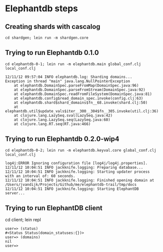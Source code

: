 # Elephantdb steps

## Creating shards with cascalog

    cd shardgen; lein run -m shardgen.core
    
## Trying to run Elephantdb 0.1.0

    cd elephantdb-0-1; lein run -m elephantdb.main global_conf.clj local_conf.clj
    
    12/11/12 09:57:04 INFO elephantdb.log: Sharding domains...
    Exception in thread "main" java.lang.NullPointerException
    	at elephantdb.DomainSpec.parseFromMap(DomainSpec.java:96)
    	at elephantdb.DomainSpec.parseFromStream(DomainSpec.java:92)
    	at elephantdb.DomainSpec.readFromFileSystem(DomainSpec.java:81)
    	at elephantdb.config$read_domain_spec.invoke(config.clj:63)
    	at elephantdb.shard$shard_domains$fn__68.invoke(shard.clj:50)
    	at elephantdb.util$update_vals$iter__300__304$fn__305.invoke(util.clj:36)
    	at clojure.lang.LazySeq.sval(LazySeq.java:42)
    	at clojure.lang.LazySeq.seq(LazySeq.java:60)
    	at clojure.lang.RT.seq(RT.java:466)
    	
## Trying to run Elephantdb 0.2.0-wip4

    cd elephantdb-0-2; lein run -m elephantdb.keyval.core global_conf.clj local_conf.clj
    
    log4j:ERROR Ignoring configuration file [log4j/log4j.properties].
    12/11/12 10:04:51 INFO jackknife.logging: Preparing database...
    12/11/12 10:04:51 INFO jackknife.logging: Starting updater process with an interval of: 60 seconds.
    12/11/12 10:04:51 INFO jackknife.logging: Finished opening domain at /Users/jvandijk/Projects/Github/me/elephantdb-trail/tmp/docs
    12/11/12 10:04:51 INFO jackknife.logging: Starting ElephantDB server...
    
## Trying to run ElephantDB client

  cd client; lein repl
  
    user=> (status)
    #<Status Status(domain_statuses:{})>
    user=> (domains)
    nil
    user=> 

